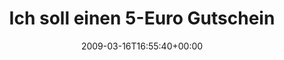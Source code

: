 ---
retweeted: false
source: <a href="http://twitter.com" rel="nofollow">Twitter Web Client</a>
entities:
  hashtags:
  - text: bol
    indices:
    - '79'
    - '83'
  symbols: []
  user_mentions: []
  urls: []
display_text_range:
- '0'
- '83'
favorite_count: '0'
id_str: '1337222130'
truncated: false
retweet_count: '0'
id: '1337222130'
created_at: Mon Mar 16 16:55:40 +0000 2009
favorited: false
full_text: 'Ich soll einen 5-Euro Gutschein zum JuBOLäum einlösen. Nach dreist kommt
  dumm. #bol'
lang: de
tags:
- bol
- pesos:twitter
date: '2009-03-16T16:55:40+00:00'
src: https://twitter.com/bascht/status/1337222130
original_url: https://twitter.com/bascht/status/1337222130
type: twitter_tweet
text: 'Ich soll einen 5-Euro Gutschein zum JuBOLäum einlösen. Nach dreist kommt dumm.
  #bol'
title: Ich soll einen 5-Euro Gutschein

---